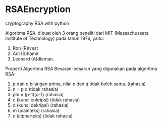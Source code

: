 # RSAEncryption
cryptography RSA with python

Algoritma RSA.
dibuat oleh 3 orang peneliti dari MIT
(Massachussets Institute of Technology) pada tahun 1976, 
yaitu: 
1. Ron (R)ivest
2. Adi (S)hamir
3. Leonard (A)dleman.


Properti Algoritma RSA
Besaran-besaran yang digunakan pada algoritma RSA:
1. p dan q bilangan prima, nilai p dan q tidak boleh sama.    (rahasia)
2. n = p q           (tidak rahasia)
3. phi = (p-1)(q-1)          (rahasia)
4. e (kunci enkripsi)          (tidak rahasia)
5. d (kunci dekripsi)          (rahasia)
6. m (plainteks)          (rahasia)
7. c (cipherteks)          (tidak rahasia)
